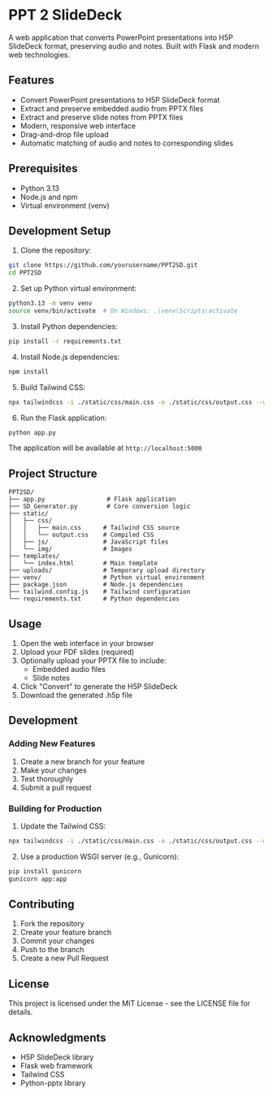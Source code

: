 # PPT 2 SlideDeck

A web application that converts PowerPoint presentations into H5P SlideDeck format, preserving audio and notes. Built with Flask and modern web technologies.

## Features

- Convert PowerPoint presentations to H5P SlideDeck format
- Extract and preserve embedded audio from PPTX files
- Extract and preserve slide notes from PPTX files
- Modern, responsive web interface
- Drag-and-drop file upload
- Automatic matching of audio and notes to corresponding slides

## Prerequisites

- Python 3.13
- Node.js and npm
- Virtual environment (venv)

## Development Setup

1. Clone the repository:
```bash
git clone https://github.com/yourusername/PPT2SD.git
cd PPT2SD
```

2. Set up Python virtual environment:
```bash
python3.13 -m venv venv
source venv/bin/activate  # On Windows: .\venv\Scripts\activate
```

3. Install Python dependencies:
```bash
pip install -r requirements.txt
```

4. Install Node.js dependencies:
```bash
npm install
```

5. Build Tailwind CSS:
```bash
npx tailwindcss -i ./static/css/main.css -o ./static/css/output.css --watch
```

6. Run the Flask application:
```bash
python app.py
```

The application will be available at `http://localhost:5000`

## Project Structure

```
PPT2SD/
├── app.py                 # Flask application
├── SD_Generator.py        # Core conversion logic
├── static/
│   ├── css/
│   │   ├── main.css      # Tailwind CSS source
│   │   └── output.css    # Compiled CSS
│   ├── js/               # JavaScript files
│   └── img/              # Images
├── templates/
│   └── index.html        # Main template
├── uploads/              # Temporary upload directory
├── venv/                 # Python virtual environment
├── package.json          # Node.js dependencies
├── tailwind.config.js    # Tailwind configuration
└── requirements.txt      # Python dependencies
```

## Usage

1. Open the web interface in your browser
2. Upload your PDF slides (required)
3. Optionally upload your PPTX file to include:
   - Embedded audio files
   - Slide notes
4. Click "Convert" to generate the H5P SlideDeck
5. Download the generated .h5p file

## Development

### Adding New Features

1. Create a new branch for your feature
2. Make your changes
3. Test thoroughly
4. Submit a pull request

### Building for Production

1. Update the Tailwind CSS:
```bash
npx tailwindcss -i ./static/css/main.css -o ./static/css/output.css --minify
```

2. Use a production WSGI server (e.g., Gunicorn):
```bash
pip install gunicorn
gunicorn app:app
```

## Contributing

1. Fork the repository
2. Create your feature branch
3. Commit your changes
4. Push to the branch
5. Create a new Pull Request

## License

This project is licensed under the MIT License - see the LICENSE file for details.

## Acknowledgments

- H5P SlideDeck library
- Flask web framework
- Tailwind CSS
- Python-pptx library
